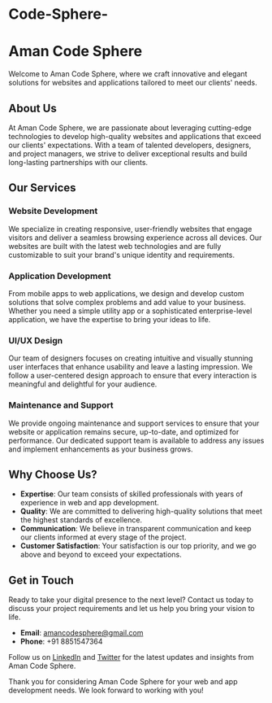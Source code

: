 # Code-Sphere-
# Aman Code Sphere

Welcome to Aman Code Sphere, where we craft innovative and elegant solutions for websites and applications tailored to meet our clients' needs. 

## About Us

At Aman Code Sphere, we are passionate about leveraging cutting-edge technologies to develop high-quality websites and applications that exceed our clients' expectations. With a team of talented developers, designers, and project managers, we strive to deliver exceptional results and build long-lasting partnerships with our clients.

## Our Services

### Website Development
We specialize in creating responsive, user-friendly websites that engage visitors and deliver a seamless browsing experience across all devices. Our websites are built with the latest web technologies and are fully customizable to suit your brand's unique identity and requirements.

### Application Development
From mobile apps to web applications, we design and develop custom solutions that solve complex problems and add value to your business. Whether you need a simple utility app or a sophisticated enterprise-level application, we have the expertise to bring your ideas to life.

### UI/UX Design
Our team of designers focuses on creating intuitive and visually stunning user interfaces that enhance usability and leave a lasting impression. We follow a user-centered design approach to ensure that every interaction is meaningful and delightful for your audience.

### Maintenance and Support
We provide ongoing maintenance and support services to ensure that your website or application remains secure, up-to-date, and optimized for performance. Our dedicated support team is available to address any issues and implement enhancements as your business grows.

## Why Choose Us?

- **Expertise**: Our team consists of skilled professionals with years of experience in web and app development.
- **Quality**: We are committed to delivering high-quality solutions that meet the highest standards of excellence.
- **Communication**: We believe in transparent communication and keep our clients informed at every stage of the project.
- **Customer Satisfaction**: Your satisfaction is our top priority, and we go above and beyond to exceed your expectations.

## Get in Touch

Ready to take your digital presence to the next level? Contact us today to discuss your project requirements and let us help you bring your vision to life.


- **Email**: amancodesphere@gmail.com
- **Phone**: +91 8851547364

Follow us on [LinkedIn](https://www.linkedin.com/company/amancodesphere) and [Twitter](https://twitter.com/amancodesphere) for the latest updates and insights from Aman Code Sphere.

Thank you for considering Aman Code Sphere for your web and app development needs. We look forward to working with you!
